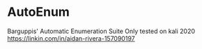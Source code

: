 # AutoEnum
Barguppis' Automatic Enumeration Suite
Only tested on kali 2020
https://linkin.com/in/aidan-rivera-157090197
